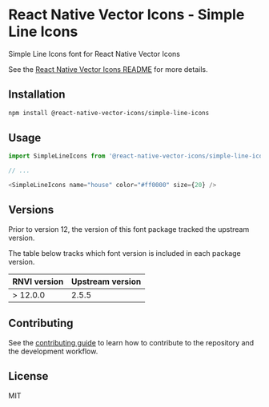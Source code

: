 # React Native Vector Icons - Simple Line Icons

Simple Line Icons font for React Native Vector Icons

See the [React Native Vector Icons README](../../README.md) for more details.

## Installation

```sh
npm install @react-native-vector-icons/simple-line-icons
```

## Usage

```js
import SimpleLineIcons from '@react-native-vector-icons/simple-line-icons';

// ...

<SimpleLineIcons name="house" color="#ff0000" size={20} />
```


## Versions

Prior to version 12, the version of this font package tracked the upstream version.

The table below tracks which font version is included in each package version.

| RNVI version | Upstream version |
| ------------ | ---------------- |
| &gt; 12.0.0 | 2.5.5 |

## Contributing

See the [contributing guide](../../CONTRIBUTING.md) to learn how to contribute to the repository and the development workflow.

## License

MIT
